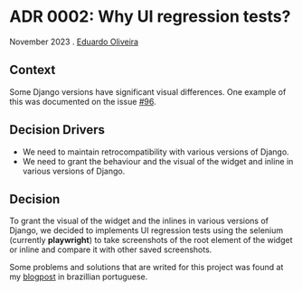 # ADR 0002: Why UI regression tests?

November 2023 . [Eduardo Oliveira](https://github.com/EduardoJM)

## Context

Some Django versions have significant visual differences. One example of this was documented on the issue [#96](https://github.com/inventare/django-image-uploader-widget/issues/96#issuecomment-1690740705).

## Decision Drivers

- We need to maintain retrocompatibility with various versions of Django.
- We need to grant the behaviour and the visual of the widget and inline in various versions of Django.

## Decision

To grant the visual of the widget and the inlines in various versions of Django, we decided to implements UI regression tests using the selenium (currently **playwright**) to take screenshots of the root element of the widget or inline and compare it with other saved screenshots.

Some problems and solutions that are writed for this project was found at my [blogpost](https://dev.to/eduardojm/lidando-com-regressao-visual-enfrentando-desafios-com-django-selenium-e-pillow-o8d) in brazillian portuguese.
